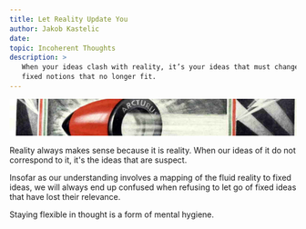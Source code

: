 ```yaml
---
title: Let Reality Update You
author: Jakob Kastelic
date:
topic: Incoherent Thoughts
description: >
   When your ideas clash with reality, it’s your ideas that must change. Release
   fixed notions that no longer fit.
---
```


![](../images/arc.jpg)

Reality always makes sense because it is reality. When our ideas of it do not
correspond to it, it's the ideas that are suspect.

Insofar as our understanding involves a mapping of the fluid reality to fixed
ideas, we will always end up confused when refusing to let go of fixed ideas
that have lost their relevance.

Staying flexible in thought is a form of mental hygiene.
